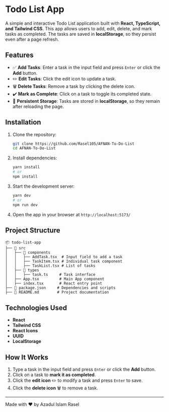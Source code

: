# Todo List App

A simple and interactive Todo List application built with **React, TypeScript, and Tailwind CSS**. This app allows users to add, edit, delete, and mark tasks as completed. The tasks are saved in **localStorage**, so they persist even after a page refresh.

## Features

- ✅ **Add Tasks**: Enter a task in the input field and press `Enter` or click the **Add** button.
- ✏️ **Edit Tasks**: Click the edit icon to update a task.
- 🗑️ **Delete Tasks**: Remove a task by clicking the delete icon.
- ✔️ **Mark as Complete**: Click on a task to toggle its completed state.
- 💾 **Persistent Storage**: Tasks are stored in **localStorage**, so they remain after reloading the page.

## Installation

1. Clone the repository:

   ```sh
   git clone https://github.com/Rasel105/AFNAN-To-Do-List
   cd AFNAN-To-Do-List
   ```

2. Install dependencies:

   ```sh
   yarn install
   # or
   npm install
   ```

3. Start the development server:

   ```sh
   yarn dev
   # or
   npm run dev
   ```

4. Open the app in your browser at `http://localhost:5173/`

## Project Structure

```
📦 todo-list-app
├── 📂 src
│   ├── 📂 components
│   │   ├── AddTask.tsx  # Input field to add a task
│   │   ├── TaskItem.tsx # Individual task component
│   │   ├── TaskList.tsx # List of tasks
│   ├── 📂 types
│   │   ├── task.ts     # Task interface
│   ├── App.tsx         # Main App component
│   ├── index.tsx       # React entry point
├── 📜 package.json     # Dependencies and scripts
├── 📜 README.md        # Project documentation
```

## Technologies Used

- **React**
- **Tailwind CSS**
- **React Icons**
- **UUID**
- **LocalStorage**

## How It Works

1. Type a task in the input field and press `Enter` or click the **Add** button.
2. Click on a task to **mark it as completed**.
3. Click the **edit icon** ✏️ to modify a task and press `Enter` to save.
4. Click the **delete icon** 🗑️ to remove a task.

---

Made with ❤️ by Azadul Islam Rasel
